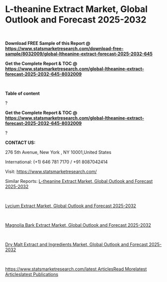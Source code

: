 <h1>L-theanine Extract Market, Global Outlook and Forecast 2025-2032</h1><br/><p><strong>Download FREE Sample of this Report @ <a href="https://www.statsmarketresearch.com/download-free-sample/8032009/global-ltheanine-extract-forecast-2025-2032-645">https://www.statsmarketresearch.com/download-free-sample/8032009/global-ltheanine-extract-forecast-2025-2032-645</a></strong></p>
 
 
 
 <div><b>Get the Complete Report & TOC @ <a href="https://www.statsmarketresearch.com/global-ltheanine-extract-forecast-2025-2032-645-8032009">https://www.statsmarketresearch.com/global-ltheanine-extract-forecast-2025-2032-645-8032009</a></b></div>
 
 
 
 <p><br />
 
 <b>Table of content</b></p>
 
 
 
 <p>? </p>
 
 
 
 <div><b>Get the Complete Report & TOC @ <a href="https://www.statsmarketresearch.com/global-ltheanine-extract-forecast-2025-2032-645-8032009">https://www.statsmarketresearch.com/global-ltheanine-extract-forecast-2025-2032-645-8032009</a></b></div>
 
 
 
 <p>? </p>
 
 
 
 <p><b>CONTACT US:</b><br />
 
 276 5th Avenue, New York , NY 10001,United States<br />
 
 International: (+1) 646 781 7170 / +91 8087042414<br />
 
 Visit: <a href="https://www.statsmarketresearch.com/">https://www.statsmarketresearch.com/</a><br />
 
 Similar Reports: <a href="https://www.statsmarketresearch.com/global-ltheanine-extract-forecast-2025-2032-645-8032009">L-theanine Extract Market, Global Outlook and Forecast 2025-2032</a><br />
 
 <br />
 
 <a href="https://www.statsmarketresearch.com/global-ltheanine-extract-forecast-2025-2032-645-8032009">Lycium Extract Market, Global Outlook and Forecast 2025-2032</a><br />
 
 <br />
 
 <a href="https://www.statsmarketresearch.com/global-ltheanine-extract-forecast-2025-2032-645-8032009">Magnolia Bark Extract Market, Global Outlook and Forecast 2025-2032 </a><br />
 
 <br />
 
 <a href="https://www.statsmarketresearch.com/global-ltheanine-extract-forecast-2025-2032-645-8032009">Dry Malt Extract and Ingredients Market, Global Outlook and Forecast 2025-2032 </a><br />
 
 <br />
 
 <a href="https://gyeongbokgung.com">https://www.statsmarketresearch.com/</a><a href="https://hallyeomaritime.com">latest Articles</a><a href="https://jingwansa.com">Read More</a><a href="https://nguoiviet.jp/">latest Articles</a><a href="https://www.intelmarketresearch.com/">latest Publications</a></p>